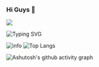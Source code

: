 ### Hi Guys 👋

![](https://komarev.com/ghpvc/?username=poorjobless&color=green)

![Typing SVG](https://readme-typing-svg.demolab.com/?lines=没有人耻笑你，而是你自己磨灭目标。;不要把目标定得太高，太高近乎妄想。;凡我不能创造的，我就不能理解。;注意你的思想，因为它将变成你的言辞。;注意你的言辞，因为它将变成你的行动。;注意你的行动，因为它将变成你的习惯。;注意你的习惯，因为它将变成你的性格。;注意你的性格，因为它们将决定你的命运。;我们想的是什么，就会成为什么样的人。)

![info](https://github-readme-stats.vercel.app/api?username=poorjobless&show_icons=true&theme=radical)    ![Top Langs](https://github-readme-stats.vercel.app/api/top-langs/?username=poorjobless&layout=compact&theme=radical&langs_count=8)

![Ashutosh's github activity graph](https://github-readme-activity-graph.vercel.app/graph?username=poorjobless&theme=dracula)
<!--
**poorjobless/poorjobless** is a ✨ _special_ ✨ repository because its `README.md` (this file) appears on your GitHub profile.

Here are some ideas to get you started:

- 🔭 I’m currently working on ...
- 🌱 I’m currently learning ...
- 👯 I’m looking to collaborate on ...
- 🤔 I’m looking for help with ...
- 💬 Ask me about ...
- 📫 How to reach me: ...
- 😄 Pronouns: ...
- ⚡ Fun fact: ...
-->
